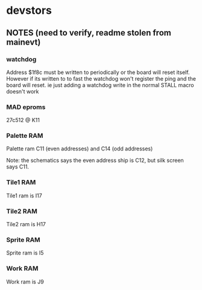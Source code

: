 # devstors
## NOTES (need to verify, readme stolen from mainevt)

### watchdog
Address $1f8c must be written to periodically or the board will reset itself.
However if its written to to fast the watchdog won't register the ping and the
board will reset.  ie just adding a watchdog write in the normal STALL macro
doesn't work

### MAD eproms
27c512 @ K11

### Palette RAM
Palette ram C11 (even addresses) and C14 (odd addresses)

Note: the schematics says the even address ship is C12, but silk screen says
C11.

### Tile1 RAM
Tile1 ram is I17

### Tile2 RAM
Tile2 ram is H17

### Sprite RAM
Sprite ram is I5

### Work RAM
Work ram is J9

